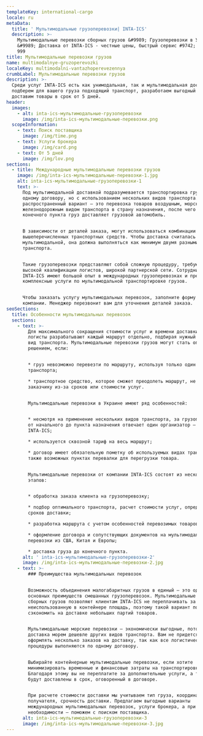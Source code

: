 ```yaml
---
templateKey: international-cargo
locale: ru
metaData:
  title: ' Мультимодальные грузоперевозки| INTA-ICS'
  description: >-
    Мультимодальные перевозки сборных грузов &#9989; Грузоперевозки в Украину
    &#9989; Доставка от INTA-ICS - честные цены, быстрый сервис #9742; 068 5555
    999
title: Мультимодальные перевозки грузов
name: multimodalnye-gruzoperevozki
localeKey: multimodalni-vantazhoperevezennya
crumbLabel: Мультимодальные перевозки грузов
description: >-
  Среди услуг INTA-ICS есть как унимодальная, так и мультимодальная доставка. Мы
  подберем для вашего груза подходящий транспорт, разработаем выгодный маршрут и
  доставим товары в срок от 5 дней.
header:
  images:
    - alt: inta-ics-мультимодальные-грузоперевозки
      image: /img/inta-ics-мультимодальные-перевозки.png
  scopeInformation:
    - text: Поиск поставщика
      image: /img/time.png
    - text: Услуги брокера
      image: /img/card.png
    - text: От 5 дней
      image: /img/lov.png
sections:
  - title: Международные мультимодальные перевозки грузов
    image: /img/inta-ics-мультимодальные-перевозки-1.jpg
    alt: inta-ics-мультимодальные-грузоперевозки-1
    text: >-
      Под мультимодальной доставкой подразумевается транспортировка груза по
      одному договору, но с использованием нескольких видов транспорта. Наиболее
      распространенный вариант — это перевозка товаров воздушным, морским или
      железнодорожным видом транспорта в страну назначения, после чего до
      конечного пункта груз доставляет грузовой автомобиль.


      В зависимости от деталей заказа, могут использоваться комбинации из
      вышеперечисленных транспортных средств. Чтобы доставка считалась
      мультимодальной, она должна выполняться как минимум двумя разными видами
      транспорта.


      Такие грузоперевозки представляют собой сложную процедуру, требующую
      высокой квалификации логистов, широкой партнерской сети. Сотрудники
      INTA-ICS имеют большой опыт в международных грузоперевозках и предлагают
      комплексные услуги по мультимодальной транспортировке грузов.


      Чтобы заказать услугу мультимодальных перевозок, заполните форму на сайте
      компании. Менеджер перезвонит вам для уточнения деталей заказа.
seoSections:
  title: Особенности мультимодальных перевозок
  sections:
    - text: >-
        Для максимального сокращения стоимости услуг и времени доставки, наши
        логисты разрабатывают каждый маршрут отдельно, подбирая нужный для этого
        вид транспорта. Мультимодальные перевозки грузов могут стать оптимальным
        решением, если:


        * груз невозможно перевезти по маршруту, используя только один вид
        транспорта;

        * транспортное средство, которое сможет преодолеть маршрут, не подходит
        заказчику из-за сроков или стоимости услуг.


        Мультимодальные перевозки в Украине имеют ряд особенностей:


        * несмотря на применение нескольких видов транспорта, за грузоперевозку
        от начального до пункта назначения отвечает один организатор — компания
        INTA-ICS;

        * используется сквозной тариф на весь маршрут;

        * договор имеет обязательную пометку об используемых видах транспорта, а
        также возможных пунктах перевалки для перегрузки товара.


        Мультимодальные перевозки от компании INTA-ICS состоят из нескольких
        этапов:


        * обработка заказа клиента на грузоперевозку;

        * подбор оптимального транспорта, расчет стоимости услуг, определение
        сроков доставки;

        * разработка маршрута с учетом особенностей перевозимых товаров;

        * оформление договора и сопутствующих документов на мультимодальные
        перевозки из США, Китая и Европы;

        * доставка груза до конечного пункта.
      alt: ' inta-ics-мультимодальные-грузоперевозки-2'
      image: /img/inta-ics-мультимодальные-перевозки-2.jpg
    - text: >-
        ### Преимущества мультимодальных перевозок


        Возможность объединения малогабаритных грузов в единый — это одно из
        основных преимуществ смешанных грузоперевозок. Мультимодальные перевозки
        сборных грузов позволяют клиентам INTA-ICS не переплачивать за
        неиспользованную в контейнере площадь, поэтому такой вариант помогает
        сэкономить на доставке небольших партий товаров.


        Мультимодальные морские перевозки — экономически выгодные, потому что
        доставка морем дешевле других видов транспорта. Вам не придется
        оформлять несколько заказов на доставку, так как все логистические
        процедуры выполняются по одному договору.


        Выбирайте контейнерные мультимодальные перевозки, если хотите
        минимизировать временные и финансовые затраты на транспортировку.
        Благодаря этому вы не переплатите за дополнительные услуги, а товары
        будут доставлены в срок, оговоренный в договоре.


        При расчете стоимости доставки мы учитываем тип груза, координаты
        получателя, срочность доставки. Предлагаем выгодные варианты
        международных мультимодальных перевозок, услуги брокера, а при
        необходимости — поможем с поиском поставщика.
      alt: inta-ics-мультимодальные-грузоперевозки-3
      image: /img/inta-ics-мультимодальные-перевозки-3.jpg
---
```

